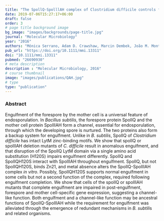 ```yaml
---
title: "The SpollQ-SpolllAH complex of Clostridium difficile controls forespore engulfment and late stages of gene expression and spore morphogenesis"
date: 2019-07-06T15:27:17+06:00
draft: false
order: 3
# page title background image
bg_image: "images/backgrounds/page-title.jpg"
journal: "Molecular Microbiology"
year: "2016"
authors: "Mónica Serrano, Adam D. Crawshaw, Marcin Dembek, João M. Monteiro, Fátima C. Pereira, Mariana Gomes Pinho, Neil F. Fairweather, Paula S. Salgado, Adriano O. Henriques"
pub_url: "https://doi.org/10.1111/mmi.13311"
doi: "10.1111/mmi.13311"
pubmed: "26690930"
# meta description
description : "Molecular Microbiology, 2016"
# course thumbnail
image: "images/publications/QAH.jpg"
# type
type: "publication"
---
```



### Abstract

Engulfment of the forespore by the mother cell is a universal feature of endosporulation. In *Bacillus subtilis*, the forespore protein SpoIIQ and the mother cell protein SpoIIIAH form a channel, essential for endosporulation, through which the developing spore is
nurtured. The two proteins also form a backup system for engulfment. Unlike in *B. subtilis*, SpoIIQ of *Clostridium difficile* has intact LytM zinc-binding motifs. We show that spoIIQ or spoIIIAH deletion mutants of *C. difficile* result in anomalous engulfment, and that disruption of the SpoIIQ LytM domain via a single amino acid substitution (H120S) impairs engulfment differently. SpoIIQ and SpoIIQH120S interact with SpoIIIAH throughout engulfment. SpoIIQ, but not SpoIIQH120S, binds Zn21, and metal absence
alters the SpoIIQ-SpoIIIAH complex *in vitro*. Possibly, SpoIIQH120S supports normal engulfment in some cells but not a second function of the complex, required following engulfment completion. We show that cells of the spoIIQ or spoIIIAH mutants that complete engulfment are impaired in post-engulfment, forespore and mother cell-specific gene expression, suggesting a channel-like function. Both engulfment and a channel-like function may be ancestral functions of SpoIIQ-SpoIIIAH while the requirement for engulfment was alleviated through the emergence of redundant mechanisms in *B. subtili*s and related organisms.
